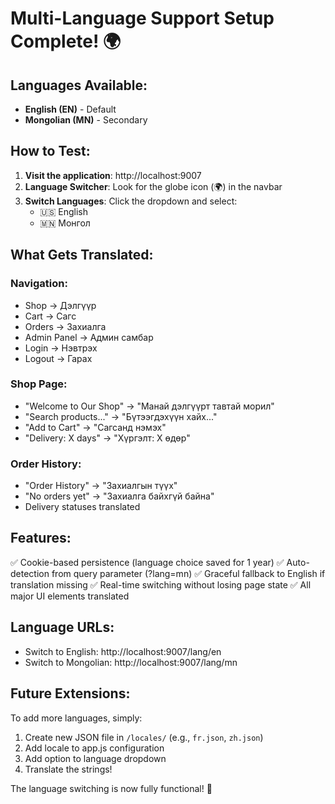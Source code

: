 # Multi-Language Support Setup Complete! 🌍

## Languages Available:
- **English (EN)** - Default
- **Mongolian (MN)** - Secondary

## How to Test:

1. **Visit the application**: http://localhost:9007
2. **Language Switcher**: Look for the globe icon (🌍) in the navbar
3. **Switch Languages**: Click the dropdown and select:
   - 🇺🇸 English 
   - 🇲🇳 Монгол

## What Gets Translated:

### Navigation:
- Shop → Дэлгүүр
- Cart → Сагс  
- Orders → Захиалга
- Admin Panel → Админ самбар
- Login → Нэвтрэх
- Logout → Гарах

### Shop Page:
- "Welcome to Our Shop" → "Манай дэлгүүрт тавтай морил"
- "Search products..." → "Бүтээгдэхүүн хайх..."
- "Add to Cart" → "Сагсанд нэмэх"
- "Delivery: X days" → "Хүргэлт: X өдөр"

### Order History:
- "Order History" → "Захиалгын түүх"
- "No orders yet" → "Захиалга байхгүй байна"
- Delivery statuses translated

## Features:
✅ Cookie-based persistence (language choice saved for 1 year)
✅ Auto-detection from query parameter (?lang=mn)
✅ Graceful fallback to English if translation missing
✅ Real-time switching without losing page state
✅ All major UI elements translated

## Language URLs:
- Switch to English: http://localhost:9007/lang/en
- Switch to Mongolian: http://localhost:9007/lang/mn

## Future Extensions:
To add more languages, simply:
1. Create new JSON file in `/locales/` (e.g., `fr.json`, `zh.json`)
2. Add locale to app.js configuration
3. Add option to language dropdown
4. Translate the strings!

The language switching is now fully functional! 🎉